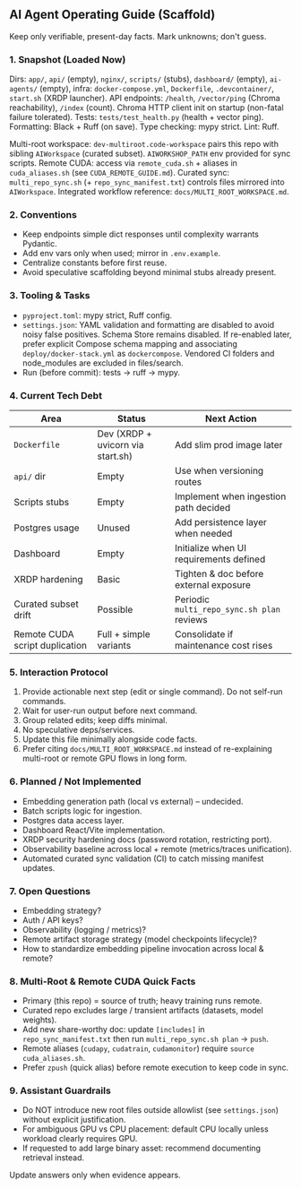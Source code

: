 ## AI Agent Operating Guide (Scaffold)

Keep only verifiable, present-day facts. Mark unknowns; don't guess.

### 1. Snapshot (Loaded Now)

Dirs: `app/`, `api/` (empty), `nginx/`, `scripts/` (stubs), `dashboard/`
(empty), `ai-agents/` (empty), infra: `docker-compose.yml`, `Dockerfile`,
`.devcontainer/`, `start.sh` (XRDP launcher). API endpoints: `/health`,
`/vector/ping` (Chroma reachability), `/index` (count). Chroma HTTP client init
on startup (non-fatal failure tolerated). Tests: `tests/test_health.py`
(health + vector ping). Formatting: Black + Ruff (on save). Type checking: mypy
strict. Lint: Ruff.

Multi-root workspace: `dev-multiroot.code-workspace` pairs this repo with
sibling `AIWorkspace` (curated subset). `AIWORKSHOP_PATH` env provided for sync
scripts. Remote CUDA: access via `remote_cuda.sh` + aliases in `cuda_aliases.sh`
(see `CUDA_REMOTE_GUIDE.md`). Curated sync: `multi_repo_sync.sh` (+
`repo_sync_manifest.txt`) controls files mirrored into `AIWorkspace`. Integrated
workflow reference: `docs/MULTI_ROOT_WORKSPACE.md`.

### 2. Conventions

- Keep endpoints simple dict responses until complexity warrants Pydantic.
- Add env vars only when used; mirror in `.env.example`.
- Centralize constants before first reuse.
- Avoid speculative scaffolding beyond minimal stubs already present.

### 3. Tooling & Tasks

- `pyproject.toml`: mypy strict, Ruff config.
- `settings.json`: YAML validation and formatting are disabled to avoid noisy false positives. Schema Store remains disabled. If re-enabled later, prefer explicit Compose schema mapping and associating `deploy/docker-stack.yml` as `dockercompose`. Vendored CI folders and node_modules are excluded in files/search.
- Run (before commit): tests -> ruff -> mypy.

### 4. Current Tech Debt

| Area                           | Status                            | Next Action                                |
| ------------------------------ | --------------------------------- | ------------------------------------------ |
| `Dockerfile`                   | Dev (XRDP + uvicorn via start.sh) | Add slim prod image later                  |
| `api/` dir                     | Empty                             | Use when versioning routes                 |
| Scripts stubs                  | Empty                             | Implement when ingestion path decided      |
| Postgres usage                 | Unused                            | Add persistence layer when needed          |
| Dashboard                      | Empty                             | Initialize when UI requirements defined    |
| XRDP hardening                 | Basic                             | Tighten & doc before external exposure     |
| Curated subset drift           | Possible                          | Periodic `multi_repo_sync.sh plan` reviews |
| Remote CUDA script duplication | Full + simple variants            | Consolidate if maintenance cost rises      |

### 5. Interaction Protocol

1. Provide actionable next step (edit or single command). Do not self-run
   commands.
2. Wait for user-run output before next command.
3. Group related edits; keep diffs minimal.
4. No speculative deps/services.
5. Update this file minimally alongside code facts.
6. Prefer citing `docs/MULTI_ROOT_WORKSPACE.md` instead of re-explaining
   multi-root or remote GPU flows in long form.

### 6. Planned / Not Implemented

- Embedding generation path (local vs external) – undecided.
- Batch scripts logic for ingestion.
- Postgres data access layer.
- Dashboard React/Vite implementation.
- XRDP security hardening docs (password rotation, restricting port).
- Observability baseline across local + remote (metrics/traces unification).
- Automated curated sync validation (CI) to catch missing manifest updates.

### 7. Open Questions

- Embedding strategy?
- Auth / API keys?
- Observability (logging / metrics)?
- Remote artifact storage strategy (model checkpoints lifecycle)?
- How to standardize embedding pipeline invocation across local & remote?

### 8. Multi-Root & Remote CUDA Quick Facts

- Primary (this repo) = source of truth; heavy training runs remote.
- Curated repo excludes large / transient artifacts (datasets, model weights).
- Add new share-worthy doc: update `[includes]` in `repo_sync_manifest.txt` then
  run `multi_repo_sync.sh plan` → `push`.
- Remote aliases (`cudapy`, `cudatrain`, `cudamonitor`) require
  `source cuda_aliases.sh`.
- Prefer `zpush` (quick alias) before remote execution to keep code in sync.

### 9. Assistant Guardrails

- Do NOT introduce new root files outside allowlist (see `settings.json`)
  without explicit justification.
- For ambiguous GPU vs CPU placement: default CPU locally unless workload
  clearly requires GPU.
- If requested to add large binary asset: recommend documenting retrieval
  instead.

Update answers only when evidence appears.
